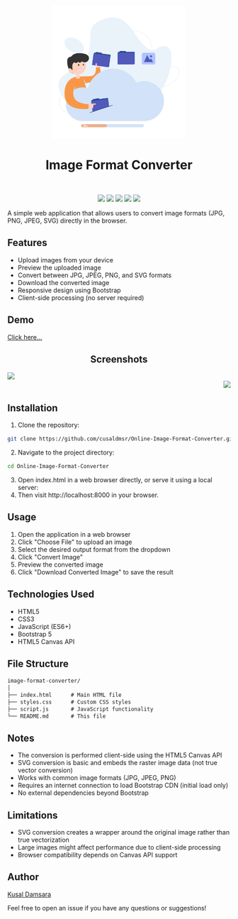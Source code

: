 <div align="center">
<img src="convertor.svg" width = "300">
</div>
<div align="center">
  
# Image Format Converter

<br>

<p align="center">
        <img src="https://img.shields.io/github/created-at/cusaldmsr/Online-Image-Format-Converter"/>
        <img src="https://img.shields.io/github/commit-activity/m/cusaldmsr/Online-Image-Format-Converter"/>
        <img src="https://img.shields.io/github/forks/cusaldmsr/Online-Image-Format-Converter"/>
        <img src="https://img.shields.io/github/stars/cusaldmsr/Online-Image-Format-Converter"/>
        <img src="https://img.shields.io/github/watchers/cusaldmsr/Online-Image-Format-Converter"/>
</p>
</div>
A simple web application that allows users to convert image formats (JPG, PNG, JPEG, SVG) directly in the browser.

## Features

- Upload images from your device
- Preview the uploaded image
- Convert between JPG, JPEG, PNG, and SVG formats
- Download the converted image
- Responsive design using Bootstrap
- Client-side processing (no server required)

## Demo

[Click here...](https://cusaldmzr.github.io/Online-Image-Format-Converter/)


<div align="center">
  
  ## Screenshots
<div align="left">
<img src="https://github.com/user-attachments/assets/db6adf10-053d-44a5-b927-fe0a41b72926" width = "500">
</div>
<div align="right">
<img src="https://github.com/user-attachments/assets/603db76b-5a00-4870-8ffd-87007d8975a3" width = "500">
</div>
</div>



## Installation

1. Clone the repository:
```bash
git clone https://github.com/cusaldmsr/Online-Image-Format-Converter.git
```
2. Navigate to the project directory:
```bash
cd Online-Image-Format-Converter
```
3. Open index.html in a web browser directly, or serve it using a local server:
4. Then visit http://localhost:8000 in your browser.

## Usage
   
1. Open the application in a web browser
2. Click "Choose File" to upload an image
3. Select the desired output format from the dropdown
4. Click "Convert Image"
5. Preview the converted image
6. Click "Download Converted Image" to save the result


## Technologies Used
- HTML5
- CSS3
- JavaScript (ES6+)
- Bootstrap 5
- HTML5 Canvas API

## File Structure
```
image-format-converter/
│
├── index.html      # Main HTML file
├── styles.css      # Custom CSS styles
├── script.js       # JavaScript functionality
└── README.md       # This file
```

## Notes
- The conversion is performed client-side using the HTML5 Canvas API
- SVG conversion is basic and embeds the raster image data (not true vector conversion)
- Works with common image formats (JPG, JPEG, PNG)
- Requires an internet connection to load Bootstrap CDN (initial load only)
- No external dependencies beyond Bootstrap

## Limitations
- SVG conversion creates a wrapper around the original image rather than true vectorization
- Large images might affect performance due to client-side processing
- Browser compatibility depends on Canvas API support

## Author
[Kusal Damsara](https://github.com/cusaldmsr)

Feel free to open an issue if you have any questions or suggestions!
